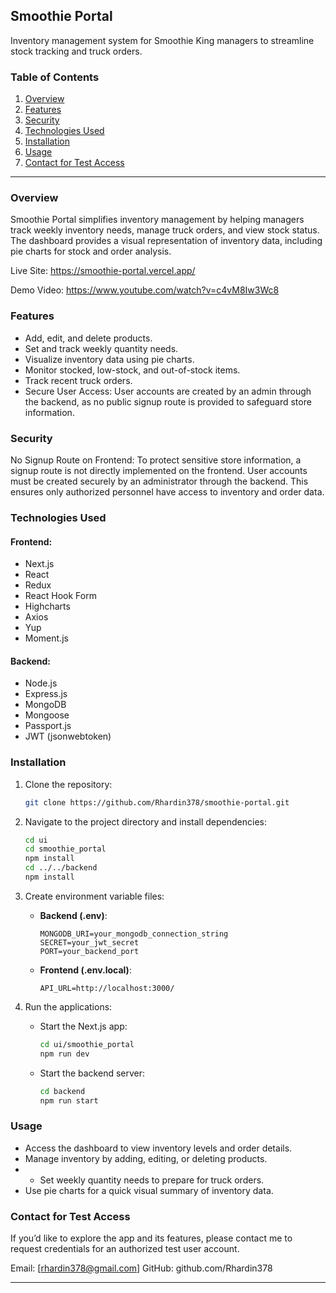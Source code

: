 ## **Smoothie Portal**  
Inventory management system for Smoothie King managers to streamline stock tracking and truck orders.  

### **Table of Contents**  
1. [Overview](#overview)  
2. [Features](#features)
3. [Security](#security)
5. [Technologies Used](#technologies-used)  
6. [Installation](#installation)  
7. [Usage](#usage)
8. [Contact for Test Access](#contact-for-test-access)

---

### **Overview**  
Smoothie Portal simplifies inventory management by helping managers track weekly inventory needs, manage truck orders, and view stock status. The dashboard provides a visual representation of inventory data, including pie charts for stock and order analysis.  

Live Site: https://smoothie-portal.vercel.app/

Demo Video: https://www.youtube.com/watch?v=c4vM8Iw3Wc8

### **Features**  
- Add, edit, and delete products.  
- Set and track weekly quantity needs.  
- Visualize inventory data using pie charts.  
- Monitor stocked, low-stock, and out-of-stock items.  
- Track recent truck orders.
- Secure User Access: User accounts are created by an admin through the backend, as no public signup route is provided to safeguard store information.

### **Security**
No Signup Route on Frontend:
To protect sensitive store information, a signup route is not directly implemented on the frontend. User accounts must be created securely by an administrator through the backend. This ensures only authorized personnel have access to inventory and order data.

### **Technologies Used**  
#### **Frontend:**  
- Next.js  
- React  
- Redux  
- React Hook Form  
- Highcharts  
- Axios  
- Yup  
- Moment.js  

#### **Backend:**  
- Node.js
- Express.js
- MongoDB  
- Mongoose  
- Passport.js  
- JWT (jsonwebtoken)  

### **Installation**  
1. Clone the repository:  
   ```bash  
   git clone https://github.com/Rhardin378/smoothie-portal.git  
   ```  
2. Navigate to the project directory and install dependencies:  
   ```bash  
   cd ui  
   cd smoothie_portal  
   npm install  
   cd ../../backend  
   npm install  
   ```  
3. Create environment variable files:  
   - **Backend (.env)**:  
     ```  
     MONGODB_URI=your_mongodb_connection_string  
     SECRET=your_jwt_secret  
     PORT=your_backend_port  
     ```  
   - **Frontend (.env.local)**:  
     ```  
     API_URL=http://localhost:3000/  
     ```  

4. Run the applications:  
   - Start the Next.js app:  
     ```bash  
     cd ui/smoothie_portal  
     npm run dev  
     ```  
   - Start the backend server:  
     ```bash  
     cd backend  
     npm run start  
     ```  

### **Usage**  
- Access the dashboard to view inventory levels and order details.  
- Manage inventory by adding, editing, or deleting products.
- - Set weekly quantity needs to prepare for truck orders.  
- Use pie charts for a quick visual summary of inventory data.  

### **Contact for Test Access**
If you’d like to explore the app and its features, please contact me to request credentials for an authorized test user account.

Email: [rhardin378@gmail.com]
GitHub: github.com/Rhardin378

---  
